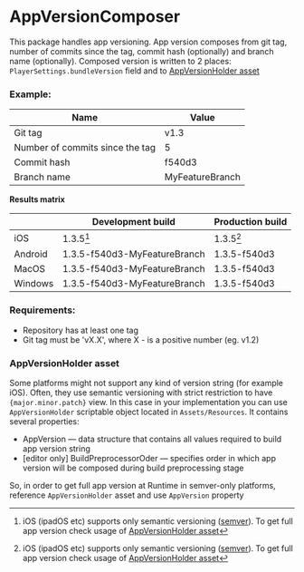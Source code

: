 # AppVersionComposer
This package handles app versioning.
App version composes from git tag, number of commits since the tag, commit hash (optionally) and branch name (optionally).
Composed version is written to 2 places: `PlayerSettings.bundleVersion` field and to <a href="#app_version_holder_asset">AppVersionHolder asset</a>

### Example: 

| Name                            | Value           |
|---------------------------------|-----------------|
| Git tag                         | v1.3            |
| Number of commits since the tag | 5               |
| Commit hash                     | f540d3          |
| Branch name                     | MyFeatureBranch |

**Results matrix**

|         | Development build            | Production build |
|---------|------------------------------|------------------|
| iOS     | 1.3.5[^1]                    | 1.3.5[^1]        |
| Android | 1.3.5-f540d3-MyFeatureBranch | 1.3.5-f540d3     |
| MacOS   | 1.3.5-f540d3-MyFeatureBranch | 1.3.5-f540d3     |
| Windows | 1.3.5-f540d3-MyFeatureBranch | 1.3.5-f540d3     |

[^1]: iOS (ipadOS etc) supports only semantic versioning ([semver](https://semver.org/)). To get full app version check usage of <a href="#appversionholder-asset">AppVersionHolder asset</a>

### Requirements:
* Repository has at least one tag
* Git tag must be 'vX.X', where X - is a positive number (eg. v1.2)

### AppVersionHolder asset
Some platforms might not support any kind of version string (for example iOS). 
Often, they use semantic versioning with strict restriction to have `{major.minor.patch}` view. 
In this case in your implementation you can use `AppVersionHolder` scriptable object located in `Assets/Resources`.
It contains several properties:
* AppVersion — data structure that contains all values required to build app version string
* [editor only] BuildPreprocessorOder — specifies order in which app version will be composed during build preprocessing stage

So, in order to get full app version at Runtime in semver-only platforms, reference `AppVersionHolder` asset and use `AppVersion` property